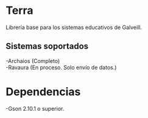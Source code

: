 # Terra
Librería base para los sistemas educativos de Galveill.

## Sistemas soportados
-Archaios (Completo)<br>
-Ravaura (En proceso. Solo envío de datos.)

# Dependencias
-Gson 2.10.1 o superior.
